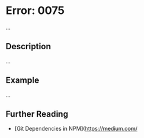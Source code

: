 # Error: 0075

...

## Description

...

## Example

...

## Further Reading

- [Git Dependencies in NPM](https://medium.com/
